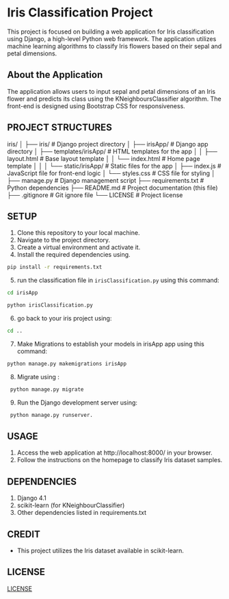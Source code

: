# Iris Classification Project
This project is focused on building a web application for Iris classification using Django, a high-level Python web framework. The application utilizes machine learning algorithms to classify Iris flowers based on their sepal and petal dimensions.

## About the Application
The application allows users to input sepal and petal dimensions of an Iris flower and predicts its class using the KNeighboursClassifier algorithm. The front-end is designed using Bootstrap CSS for responsiveness.


## PROJECT STRUCTURES

iris/
│
├── iris/  # Django project directory
│
├── irisApp/  # Django app directory
│   ├── templates/irisApp/  # HTML templates for the app
│   │   ├── layout.html  # Base layout template
│   │   └── index.html  # Home page template
│   │
│   └── static/irisApp/  # Static files for the app
│       ├── index.js  # JavaScript file for front-end logic
│       └── styles.css  # CSS file for styling
│
├── manage.py  # Django management script
├── requirements.txt  # Python dependencies
├── README.md  # Project documentation (this file)
├── .gitignore  # Git ignore file
└── LICENSE  # Project license


## SETUP
1. Clone this repository to your local machine.
2. Navigate to the project directory.
3. Create a virtual environment and activate it.
4. Install the required dependencies using.
``` bash 
pip install -r requirements.txt
```
5. run the classification file in `irisClassification.py` using this command:
``` bash 
cd irisApp
```
``` bash
python irisClassification.py
```

6. go back to your iris project using:
```bash 
cd ..
```

7. Make Migrations to establish your models in irisApp app using this command:
``` bash 
python manage.py makemigrations irisApp
```

8. Migrate using :
```bash 
 python manage.py migrate
 ```

9. Run the Django development server using:
``` bash
 python manage.py runserver.
 ```

## USAGE
1. Access the web application at http://localhost:8000/ in your browser.
2. Follow the instructions on the homepage to classify Iris dataset samples.

## DEPENDENCIES
1. Django 4.1
2. scikit-learn (for KNeighbourClassifier)
3. Other dependencies listed in requirements.txt

## CREDIT
- This project utilizes the Iris dataset available in scikit-learn.


## LICENSE
[LICENSE](LICENSE)
